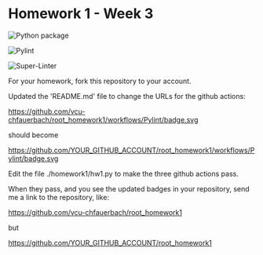 # Homework 1 - Week 3

![Python package](https://github.com/vcu-aldaniels/root_homework1/workflows/Python%20package/badge.svg)

![Pylint](https://github.com/vcu-aldaniels/root_homework1/workflows/Pylint/badge.svg)

![Super-Linter](https://github.com/vcu-aldaniels/root_homework1/workflows/Super-Linter/badge.svg)

For your homework, fork this repository to your account.




Updated the 'README.md' file to change the URLs for the github actions:

https://github.com/vcu-chfauerbach/root_homework1/workflows/Pylint/badge.svg

should become

https://github.com/YOUR_GITHUB_ACCOUNT/root_homework1/workflows/Pylint/badge.svg

Edit the file ./homework1/hw1.py to make the three github actions pass.

When they pass, and you see the updated badges in your repository, send me a link to the repository, like:

https://github.com/vcu-chfauerbach/root_homework1

but

https://github.com/YOUR_GITHUB_ACCOUNT/root_homework1
